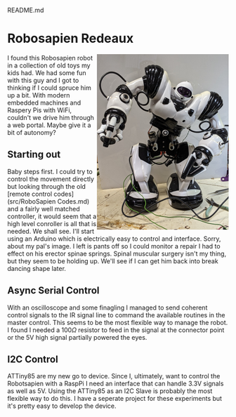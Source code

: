 README.md

# Robosapien Redeaux
<img src="photos/Robosapien_2588.jpg" align="right" width="300px">
I found this Robosapien robot in a collection of old toys my kids had.  
We had some fun with this guy and I got to thinking if I could spruce him
up a bit.  With modern embedded machines and Raspery Pis with WiFi, couldn't we 
drive him through a web portal.  Maybe give it a bit of autonomy?

## Starting out

Baby steps first. I could try to control the movement directly but looking
through the old [remote control codes](src/RoboSapien Codes.md) and a fairly well matched controller, it would 
seem that a high level conroller is all that is needed.  We shall see.  I'll start
using an Arduino which is electrically easy to control and interface.  Sorry, about my pal's image.
I left is pants off so I could monitor a repair I had to effect on his erector spinae springs.
Spinal muscular surgery isn't my thing, but they seem to be holding up.  We'll see if I can get him
back into break dancing shape later.

## Async Serial Control

With an oscilloscope and some finagling I managed to send coherent control signals to the 
IR signal line to command the available routines in the master control.  This seems to be the
most flexible way to manage the robot.  I found I needed a 100$\Omega$ resistor to feed in the signal
at the connector point or the 5V high signal partially powered the eyes.

## I2C Control

ATTiny85 are my new go to device. Since I, ultimately, want to control the Robotsapien with 
a RaspPi I need an interface that can handle 3.3V signals as well as 5V. Using the ATTiny85 
as an I2C Slave is probably the most flexible way to do this. I have a seperate project for
these experiments but it's pretty easy to develop the device.
